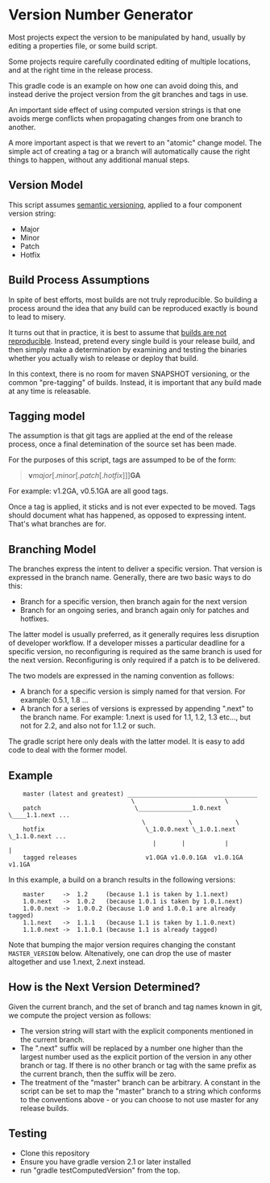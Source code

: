 # Version Number Generator

Most projects expect the version to be manipulated by hand,
usually by editing a properties file, or some build script.

Some projects require carefully coordinated editing of multiple
locations, and at the right time in the release process.

This gradle code is an example on how one can avoid
doing this, and instead derive the project version from the git
branches and tags in use.

An important side effect of using computed version strings is that
one avoids merge conflicts when propagating changes from one
branch to another. 

A more important aspect is that we revert to an "atomic" change
model. The simple act of creating a tag or a branch will automatically
cause the right things to happen, without any additional manual steps.

## Version Model

This script assumes [semantic versioning](http://semver.org/), applied
to a four component version string:

* Major
* Minor
* Patch
* Hotfix

## Build Process Assumptions

In spite of best efforts, most builds are not truly reproducible. So building
a process around the idea that any build can be reproduced exactly is bound 
to lead to misery.

It turns out that in practice, it is best to assume that [builds are not reproducible](http://blog.fortified-bikesheds.com/2011/12/how-important-are-reproducible-builds.html). Instead, pretend every single build is your release build, and then simply make a determination by examining and testing the binaries whether you actually wish to release or deploy that build.

In this context, there is no room for maven SNAPSHOT versioning, or the common "pre-tagging" of builds. Instead, it is important that any build made at any time is releasable.

## Tagging model

The assumption is that git tags are applied at the end of the release process,
once a final detemination of the source set has been made. 

For the purposes of this script, tags are assumped to be of the form:

> **v**_major_[._minor_[._patch_[._hotfix_]]]**GA**

For example: v1.2GA, v0.5.1GA are all good tags.

Once a tag is applied, it sticks and is not ever expected to be moved. Tags should document what has happened, as opposed to expressing intent. That's what branches are for.

## Branching Model

The branches express the intent to deliver a specific version. That version is expressed in the branch name. Generally, there are two basic ways to do this:

* Branch for a specific version, then branch again for the next version
* Branch for an ongoing series, and branch again only for patches and hotfixes.

The latter model is usually preferred, as it generally requires less disruption of developer workflow. If a developer misses a particular deadline for a specific version, no reconfiguring is required as the same branch is used for the next version. Reconfiguring is only required if a patch is to be delivered.

The two models are expressed in the naming convention as follows:

* A branch for a specific version is simply named for that version. For example: 0.5.1, 1.8 ...
* A branch for a series of versions is expressed by appending ".next" to the branch name. For example: 1.next is used for 1.1, 1.2, 1.3 etc..., but not for 2.2, and also not for 1.1.2 or such.

The gradle script here only deals with the latter model. It is easy to add code to deal with the former model.

## Example

        master (latest and greatest) ____________________________________
                                      \                         \
        patch                          \_______________1.0.next  \____1.1.next ...
                                         \            \            \
        hotfix                            \_1.0.0.next \_1.0.1.next \_1.1.0.next ...
                                            |       |           |           |
        tagged releases                   v1.0GA v1.0.0.1GA  v1.0.1GA     v1.1GA
 
In this example, a build on a branch results in the following versions:

        master     ->  1.2     (because 1.1 is taken by 1.1.next)
        1.0.next   ->  1.0.2   (because 1.0.1 is taken by 1.0.1.next)
        1.0.0.next ->  1.0.0.2 (because 1.0 and 1.0.0.1 are already tagged)
        1.1.next   ->  1.1.1   (because 1.1 is taken by 1.1.0.next)
        1.1.0.next ->  1.1.0.1 (because 1.1 is already tagged)
 
Note that bumping the major version requires changing the constant `MASTER_VERSION` below. Altenatively, one can drop the use of master altogether and use 1.next, 2.next instead.

## How is the Next Version Determined?

Given the current branch, and the set of branch and tag names known in git, we compute the project version as follows:

* The version string will start with the explicit components mentioned in the current branch.
* The ".next" suffix will be replaced by a number one higher than the largest number used as the explicit portion of the version in any other branch or tag. If there is no other branch or tag with the same prefix as the current branch, then the suffix will be zero.
* The treatment of the "master" branch can be arbitrary. A constant in the script can be set to map the "master" branch to a string which conforms to the conventions above - or you can choose to not use master for any release builds.

## Testing

* Clone this repository
* Ensure you have gradle version 2.1 or later installed
* run "gradle testComputedVersion" from the top.
